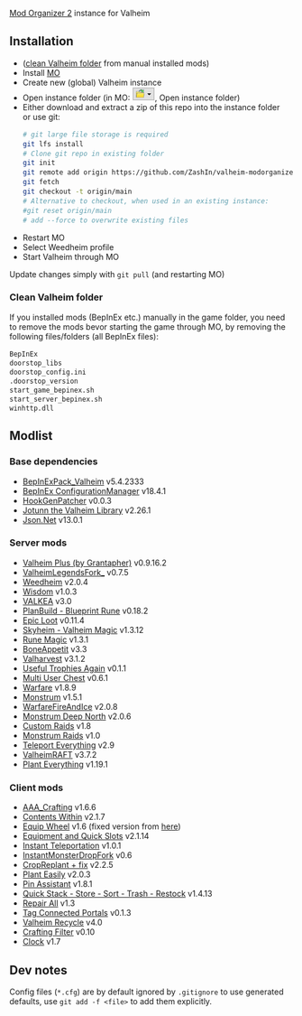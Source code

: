 [Mod Organizer 2](https://github.com/ModOrganizer2/modorganizer/releases) instance for Valheim

## Installation
- ([clean Valheim folder](#clean-valheim-folder) from manual installed mods)
- Install [MO](https://github.com/ModOrganizer2/modorganizer/releases) 
- Create new (global) Valheim instance
- Open instance folder (in MO: ![folder icon](MO-folder-icon.png), Open instance folder)
- Either download and extract a zip of this repo into the instance folder  
  or use git:
  ```sh
  # git large file storage is required
  git lfs install
  # Clone git repo in existing folder
  git init
  git remote add origin https://github.com/ZashIn/valheim-modorganizer-mods.git
  git fetch
  git checkout -t origin/main
  # Alternative to checkout, when used in an existing instance:
  #git reset origin/main
  # add --force to overwrite existing files
  ```
- Restart MO
- Select Weedheim profile
- Start Valheim through MO

Update changes simply with `git pull` (and restarting MO)

### Clean Valheim folder
If you installed mods (BepInEx etc.) manually in the game folder, you need to remove the mods bevor starting the game through MO, by removing the following files/folders (all BepInEx files):
```
BepInEx
doorstop_libs
doorstop_config.ini
.doorstop_version
start_game_bepinex.sh
start_server_bepinex.sh
winhttp.dll
```

## Modlist

### Base dependencies
- [BepInExPack_Valheim](https://thunderstore.io/c/valheim/p/denikson/BepInExPack_Valheim/) v5.4.2333
- [BepInEx ConfigurationManager](https://github.com/BepInEx/BepInEx.ConfigurationManager) v18.4.1
- [HookGenPatcher](https://nexusmods.com/valheim/mods/505) v0.0.3
- [Jotunn the Valheim Library](https://nexusmods.com/valheim/mods/1138) v2.26.1
- [Json.Net](https://nexusmods.com/valheim/mods/1490) v13.0.1

### Server mods
- [Valheim Plus (by Grantapher)](https://nexusmods.com/valheim/mods/2323) v0.9.16.2
- [ValheimLegendsFork_](https://thunderstore.io/c/valheim/p/Visteus/Valheim_Legends_Fork/) v0.7.5
- [Weedheim](https://nexusmods.com/valheim/mods/3021) v2.0.4
- [Wisdom](https://nexusmods.com/valheim/mods/2790) v1.0.3
- [VALKEA](https://nexusmods.com/valheim/mods/2123) v3.0
- [PlanBuild - Blueprint Rune](https://nexusmods.com/valheim/mods/1125) v0.18.2
- [Epic Loot](https://nexusmods.com/valheim/mods/387) v0.11.4
- [Skyheim - Valheim Magic](https://nexusmods.com/valheim/mods/916) v1.3.12
- [Rune Magic](https://nexusmods.com/valheim/mods/1359) v1.3.1
- [BoneAppetit](https://nexusmods.com/valheim/mods/1250) v3.3
- [Valharvest](https://nexusmods.com/valheim/mods/1600) v3.1.2
- [Useful Trophies Again](https://nexusmods.com/valheim/mods/3050) v0.1.1
- [Multi User Chest](https://nexusmods.com/valheim/mods/1766) v0.6.1
- [Warfare](https://thunderstore.io/c/valheim/p/Therzie/Warfare/) v1.8.9
- [Monstrum](https://thunderstore.io/c/valheim/p/Therzie/Monstrum/) v1.5.1
- [WarfareFireAndIce](https://thunderstore.io/c/valheim/p/Therzie/WarfareFireAndIce/) v2.0.8
- [Monstrum Deep North](https://thunderstore.io/c/valheim/p/Therzie/MonstrumDeepNorth/) v2.0.6
- [Custom Raids](https://thunderstore.io/c/valheim/p/ASharpPen/Custom_Raids/) v1.8
- [Monstrum Raids](https://thunderstore.io/c/valheim/p/JewelHeim/Monstrum_Raids/) v1.0
- [Teleport Everything](https://nexusmods.com/valheim/mods/1806) v2.9
- [ValheimRAFT](https://thunderstore.io/c/valheim/p/zolantris/ValheimRAFT/) v3.7.2
- [Plant Everything](https://nexusmods.com/valheim/mods/1042) v1.19.1

### Client mods
- [AAA_Crafting](https://thunderstore.io/c/valheim/p/Azumatt/AAA_Crafting/) v1.6.6
- [Contents Within](https://nexusmods.com/valheim/mods/1838) v2.1.7
- [Equip Wheel](https://nexusmods.com/valheim/mods/536) v1.6 (fixed version from [here](https://github.com/LANCommander/ValheimWheels/releases/tag/v1.6.0))
- [Equipment and Quick Slots](https://nexusmods.com/valheim/mods/92) v2.1.14
- [Instant Teleportation](https://nexusmods.com/valheim/mods/2046) v1.0.1
- [InstantMonsterDropFork](https://thunderstore.io/c/valheim/p/mchangrh/InstantMonsterDropFork/) v0.6
- [CropReplant + fix](https://nexusmods.com/valheim/mods/99) v2.2.5
- [Plant Easily](https://nexusmods.com/valheim/mods/2350) v2.0.3
- [Pin Assistant](https://nexusmods.com/valheim/mods/2531) v1.8.1
- [Quick Stack - Store - Sort - Trash - Restock](https://nexusmods.com/valheim/mods/2094) v1.4.13
- [Repair All](https://nexusmods.com/valheim/mods/26) v1.3
- [Tag Connected Portals](https://nexusmods.com/valheim/mods/2828) v0.1.3
- [Valheim Recycle](https://nexusmods.com/valheim/mods/425) v4.0
- [Crafting Filter](https://nexusmods.com/valheim/mods/1219) v0.10
- [Clock](https://nexusmods.com/valheim/mods/85) v1.7

## Dev notes
Config files (`*.cfg`) are by default ignored by `.gitignore` to use generated defaults, use `git add -f <file>` to add them explicitly.

